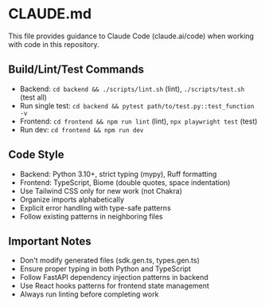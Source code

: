 # CLAUDE.md

This file provides guidance to Claude Code (claude.ai/code) when working with code in this repository.

## Build/Lint/Test Commands
- Backend: `cd backend && ./scripts/lint.sh` (lint), `./scripts/test.sh` (test all)
- Run single test: `cd backend && pytest path/to/test.py::test_function -v`
- Frontend: `cd frontend && npm run lint` (lint), `npx playwright test` (test)
- Run dev: `cd frontend && npm run dev`

## Code Style
- Backend: Python 3.10+, strict typing (mypy), Ruff formatting
- Frontend: TypeScript, Biome (double quotes, space indentation)
- Use Tailwind CSS only for new work (not Chakra)
- Organize imports alphabetically
- Explicit error handling with type-safe patterns
- Follow existing patterns in neighboring files

## Important Notes
- Don't modify generated files (sdk.gen.ts, types.gen.ts)
- Ensure proper typing in both Python and TypeScript
- Follow FastAPI dependency injection patterns in backend
- Use React hooks patterns for frontend state management
- Always run linting before completing work